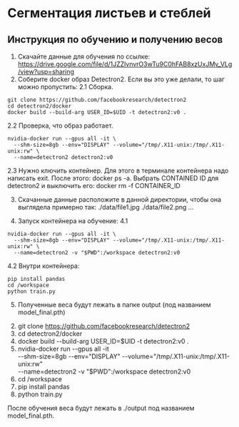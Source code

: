 # Сегментация листьев и стеблей

## Инструкция по обучению и получению весов

1. Скачайте данные для обучения по ссылке: https://drive.google.com/file/d/1JZZlvnvrO3wTu9C0hFAB8xzUxJMv_VLg/view?usp=sharing
2. Соберите docker образ Detectron2. Если вы это уже делали, то шаг можно пропустить:
2.1 Сборка.
```
git clone https://github.com/facebookresearch/detectron2 
cd detectron2/docker
docker build --build-arg USER_ID=$UID -t detectron2:v0 .
```
2.2 Проверка, что образ работает.
```
nvidia-docker run --gpus all -it \
  --shm-size=8gb --env="DISPLAY" --volume="/tmp/.X11-unix:/tmp/.X11-unix:rw" \
  --name=detectron2 detectron2:v0
```
2.3 Нужно ключить контейнер. Для этого в терминале контейнера надо написать exit. После этого: docker ps -a. Выбрать CONTAINED ID для detectron2 и выключить его: docker rm -f CONTAINER_ID

3. Скачанные данные расположите в данной директории, чтобы она выглядела примерно так:
./data/file1.jpg
./data/file2.png
...

4. Запуск контейнера на обучение:
4.1
```
nvidia-docker run --gpus all -it \
  --shm-size=8gb --env="DISPLAY" --volume="/tmp/.X11-unix:/tmp/.X11-unix:rw" \
  --name=detectron2 -v "$PWD":/workspace detectron2:v0
```
4.2 Внутри контейнера:
```
pip install pandas
cd /workspace
python train.py
```
5. Полученные веса будут лежать в папке output (под названием model_final.pth)



2) git clone https://github.com/facebookresearch/detectron2
3) cd detectron2/docker
4) docker build --build-arg USER_ID=$UID -t detectron2:v0 .
5) nvidia-docker run --gpus all -it \
  --shm-size=8gb --env="DISPLAY" --volume="/tmp/.X11-unix:/tmp/.X11-unix:rw" \
  --name=detectron2 -v "$PWD":/workspace detectron2:v0
6) cd /workspace
7) pip install pandas
7) python train.py

После обучения веса будут лежать в ./output под названием model_final.pth.